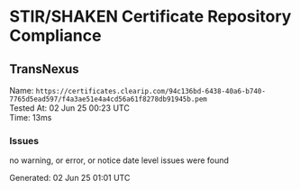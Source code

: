 # STIR/SHAKEN Certificate Repository Compliance

## TransNexus

Name: `https://certificates.clearip.com/94c136bd-6438-40a6-b740-7765d5ead597/f4a3ae51e4a4cd56a61f8278db91945b.pem`\
Tested At: 02 Jun 25 00:23 UTC\
Time: 13ms

### Issues

no warning, or error, or notice date level issues were found

Generated: 02 Jun 25 01:01 UTC